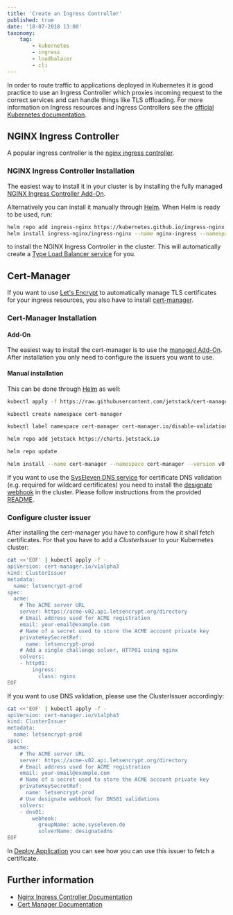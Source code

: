 ```yaml
---
title: 'Create an Ingress Controller'
published: true
date: '18-07-2018 13:00'
taxonomy:
    tag:
        - kubernetes
        - ingress
        - loadbalacer
        - cli
---
```


In order to route traffic to applications deployed in Kubernetes it is good practice to use an Ingress Controller which proxies incoming request to the correct services and can handle things like TLS offloading. For more information on Ingress resources and Ingress Controllers see the [official Kubernetes documentation](https://kubernetes.io/docs/concepts/services-networking/ingress/).

## NGINX Ingress Controller

A popular ingress controller is the [nginx ingress controller](https://kubernetes.github.io/ingress-nginx/).

### NGINX Ingress Controller Installation

The easiest way to install it in your cluster is by installing the fully managed [NGINX Ingress Controller Add-On](../../03.addons/01.metakube-ingress/default.en.md).

Alternatively you can install it manually through [Helm](../17.using-helm/default.en.md). When Helm is ready to be used, run:

```bash
helm repo add ingress-nginx https://kubernetes.github.io/ingress-nginx
helm install ingress-nginx/ingress-nginx --name nginx-ingress --namespace kube-system  --set "rbac.create=true" --set "controller.replicaCount=2" --set "defaultBackend.replicaCount=2"
```

to install the NGINX Ingress Controller in the cluster. This will automatically create a [Type Load Balancer service](../13.create-a-load-balancer/default.en.md) for you.

## Cert-Manager

If you want to use [Let's Encrypt](https://letsencrypt.org/) to automatically manage TLS certificates for your ingress resources, you also have to install [cert-manager](https://cert-manager.readthedocs.io/en/latest/).

### Cert-Manager Installation

#### Add-On

The easiest way to install the cert-manager is to use the [managed Add-On](../../03.addons/08.metakube-cert-manager/default.en.md). After installation you only need to configure the issuers you want to use.

#### Manual installation

This can be done through [Helm](../17.using-helm/default.en.md) as well:

```bash
kubectl apply -f https://raw.githubusercontent.com/jetstack/cert-manager/release-0.7/deploy/manifests/00-crds.yaml

kubectl create namespace cert-manager

kubectl label namespace cert-manager cert-manager.io/disable-validation=true

helm repo add jetstack https://charts.jetstack.io

helm repo update

helm install --name cert-manager --namespace cert-manager --version v0.7.0 jetstack/cert-manager
```

If you want to use the [SysEleven DNS service](https://docs.syseleven.de/syseleven-stack/en/reference/dns) for certificate DNS validation (e.g. required for wildcard certificates) you need to install the [designate webhook](https://github.com/syseleven/designate-certmanager-webhook) in the cluster. Please follow instructions from the provided [README](https://github.com/syseleven/designate-certmanager-webhook/blob/master/README.md).

### Configure cluster issuer

After installing the cert-manager you have to configure how it shall fetch certificates. For that you have to add a _ClusterIssuer_ to your Kubernetes cluster:

```bash
cat <<'EOF' | kubectl apply -f -
apiVersion: cert-manager.io/v1alpha3
kind: ClusterIssuer
metadata:
  name: letsencrypt-prod
spec:
  acme:
    # The ACME server URL
    server: https://acme-v02.api.letsencrypt.org/directory
    # Email address used for ACME registration
    email: your-email@example.com
    # Name of a secret used to store the ACME account private key
    privateKeySecretRef:
      name: letsencrypt-prod
    # Add a single challenge solver, HTTP01 using nginx
    solvers:
    - http01:
        ingress:
          class: nginx
EOF
```

If you want to use DNS validation, please use the ClusterIssuer accordingly:

```bash
cat <<'EOF' | kubectl apply -f -
apiVersion: cert-manager.io/v1alpha3
kind: ClusterIssuer
metadata:
  name: letsencrypt-prod
spec:
  acme:
    # The ACME server URL
    server: https://acme-v02.api.letsencrypt.org/directory
    # Email address used for ACME registration
    email: your-email@example.com
    # Name of a secret used to store the ACME account private key
    privateKeySecretRef:
      name: letsencrypt-prod
    # Use designate webhook for DNS01 validations
    solvers:
    - dns01:
        webhook:
          groupName: acme.syseleven.de
          solverName: designatedns
EOF
```

In [Deploy Application](../16.deploy-an-application/default.en.md) you can see how you can use this issuer to fetch a certificate.

## Further information

* [Nginx Ingress Controller Documentation](https://kubernetes.github.io/ingress-nginx/user-guide/nginx-configuration/)
* [Cert Manager Documentation](http://docs.cert-manager.io/en/latest/)
